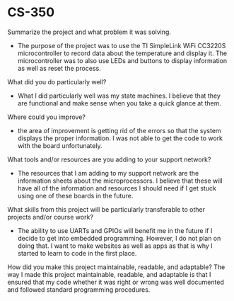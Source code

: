 # CS-350

Summarize the project and what problem it was solving.
  - The purpose of the project was to use the TI SimpleLink WiFi CC3220S microcontroller to record data about the temperature and display it.  The microcontroller was to also use LEDs and buttons to display information as well as reset the process.
  
What did you do particularly well?
  - What I did particularly well was my state machines. I believe that they are functional and make sense when you take a quick glance at them. 
  
Where could you improve?
  - the area of improvement is getting rid of the errors so that the system displays the proper information.  I was not able to get the code to work with the board unfortunately. 
  
What tools and/or resources are you adding to your support network?
 - The resources that I am adding to my support network are the information sheets about the microprocessors.  I believe that these will have all of the information and resources I should need if I get stuck using one of these boards in the future.
 
What skills from this project will be particularly transferable to other projects and/or course work?
  - The ability to use UARTs and GPIOs will benefit me in the future if I decide to get into embedded programming.  However, I do not plan on doing that.  I want to make websites as well as apps as that is why I started to learn to code in the first place. 
  
How did you make this project maintainable, readable, and adaptable?
  The way I made this project maintainable, readable, and adaptable is that I ensured that my code whether it was right or wrong was well documented and followed standard programming procedures.
